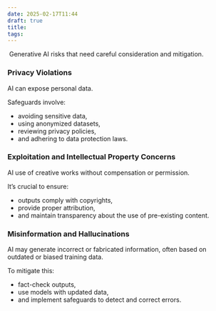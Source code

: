 ```yaml
---
date: 2025-02-17T11:44
draft: true
title: 
tags:
---
```

 Generative AI risks that need careful consideration and mitigation.
 
### Privacy Violations

AI can expose personal data.

Safeguards involve:
- avoiding sensitive data,
- using anonymized datasets,
- reviewing privacy policies,
- and adhering to data protection laws.

### Exploitation and Intellectual Property Concerns

AI use of creative works without compensation or permission.

It’s crucial to ensure:
- outputs comply with copyrights,
- provide proper attribution,
- and maintain transparency about the use of pre-existing content.

### Misinformation and Hallucinations

AI may generate incorrect or fabricated information, often based on outdated or biased training data.

To mitigate this:
- fact-check outputs,
- use models with updated data,
- and implement safeguards to detect and correct errors.
